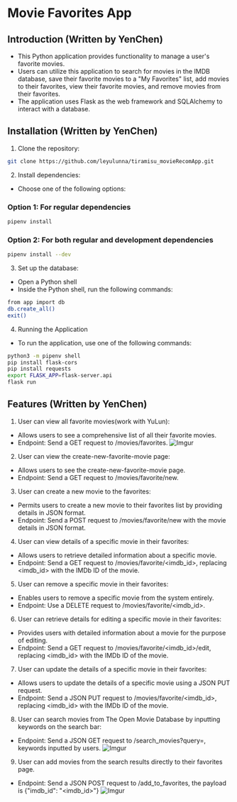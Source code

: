 # Movie Favorites App

## Introduction (Written by YenChen)
- This Python application provides functionality to manage a user's favorite movies. 
- Users can utilize this application to search for movies in the IMDB database, save their favorite movies to a "My Favorites" list, add movies to their favorites, view their favorite movies, and remove movies from their favorites.
- The application uses Flask as the web framework and SQLAlchemy to interact with a database.

## Installation (Written by YenChen)

1. Clone the repository:
```bash
git clone https://github.com/leyulunna/tiramisu_movieRecomApp.git
```

2. Install dependencies:
- Choose one of the following options:
### Option 1: For regular dependencies
```bash
pipenv install
```
### Option 2: For both regular and development dependencies
```bash
pipenv install --dev
```

3. Set up the database:
- Open a Python shell
- Inside the Python shell, run the following commands:
```bash
from app import db
db.create_all()
exit()
```

4. Running the Application
- To run the application, use one of the following commands:
```bash
python3 -m pipenv shell
pip install flask-cors
pip install requests
export FLASK_APP=flask-server.api
flask run
```

## Features (Written by YenChen)
1. User can view all favorite movies(work with YuLun):
- Allows users to see a comprehensive list of all their favorite movies.
- Endpoint: Send a GET request to /movies/favorites.
![Imgur](https://i.imgur.com/Krms6aj.png)

2. User can view the create-new-favorite-movie page:
- Allows users to see the create-new-favorite-movie page.
- Endpoint: Send a GET request to /movies/favorite/new.

3. User can create a new movie to the favorites:
- Permits users to create a new movie to their favorites list by providing details in JSON format.
- Endpoint: Send a POST request to /movies/favorite/new with the movie details in JSON format.

4. User can view details of a specific movie in their favorites:
- Allows users to retrieve detailed information about a specific movie.
- Endpoint: Send a GET request to /movies/favorite/<imdb_id>, replacing <imdb_id> with the IMDb ID of the movie.

5. User can remove a specific movie in their favorites:
- Enables users to remove a specific movie from the system entirely.
- Endpoint: Use a DELETE request to /movies/favorite/<imdb_id>.

6. User can retrieve details for editing a specific movie in their favorites:
- Provides users with detailed information about a movie for the purpose of editing.
- Endpoint: Send a GET request to /movies/favorite/<imdb_id>/edit, replacing <imdb_id> with the IMDb ID of the movie.

7. User can update the details of a specific movie in their favorites:
- Allows users to update the details of a specific movie using a JSON PUT request.
- Endpoint: Send a JSON PUT request to /movies/favorite/<imdb_id>, replacing <imdb_id> with the IMDb ID of the movie.

8. User can search movies from The Open Movie Database by inputting keywords on the search bar:
- Endpoint: Send a JSON GET request to /search_movies?query=<query>, keywords inputted by users.
![Imgur](https://i.imgur.com/zfKpALO.png)

9. User can add movies from the search results directly to their favorites page.
- Endpoint: Send a JSON POST request to /add_to_favorites, the payload is {"imdb_id": "<imdb_id>"}
![Imgur](https://i.imgur.com/9rYgqYz.png)